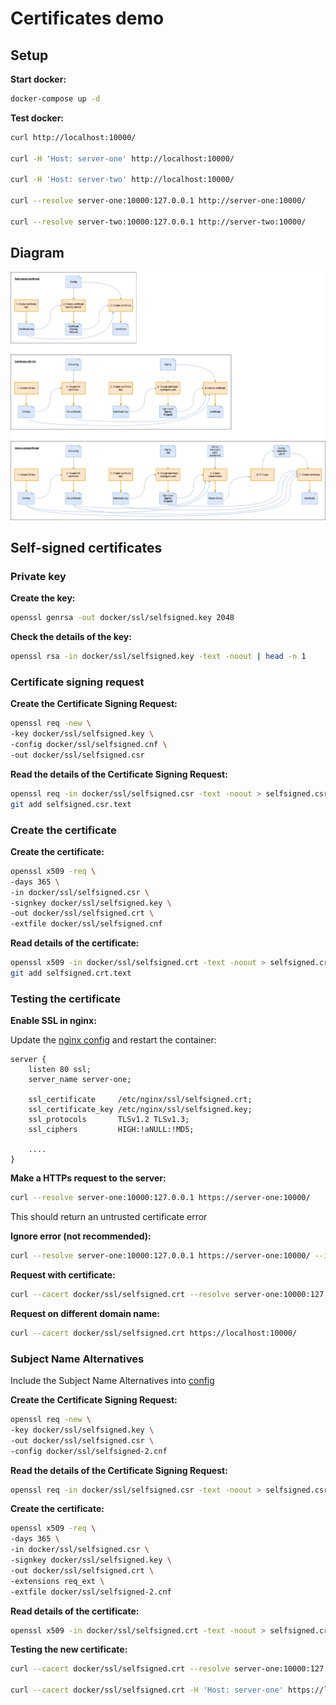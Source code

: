 # Certificates demo


## Setup

**Start docker:**
```bash
docker-compose up -d
```

**Test docker:**
```bash
curl http://localhost:10000/

curl -H 'Host: server-one' http://localhost:10000/

curl -H 'Host: server-two' http://localhost:10000/

curl --resolve server-one:10000:127.0.0.1 http://server-one:10000/

curl --resolve server-two:10000:127.0.0.1 http://server-two:10000/
```

## Diagram

![Diagram](./docs/diagram.png)


## Self-signed certificates

### Private key

**Create the key:**
```bash
openssl genrsa -out docker/ssl/selfsigned.key 2048
```

**Check the details of the key:**
```bash
openssl rsa -in docker/ssl/selfsigned.key -text -noout | head -n 1
```

### Certificate signing request

**Create the Certificate Signing Request:**
```bash
openssl req -new \
-key docker/ssl/selfsigned.key \
-config docker/ssl/selfsigned.cnf \
-out docker/ssl/selfsigned.csr
```

**Read the details of the Certificate Signing Request:**
```bash
openssl req -in docker/ssl/selfsigned.csr -text -noout > selfsigned.csr.text
git add selfsigned.csr.text
```

### Create the certificate

**Create the certificate:**
```bash
openssl x509 -req \
-days 365 \
-in docker/ssl/selfsigned.csr \
-signkey docker/ssl/selfsigned.key \
-out docker/ssl/selfsigned.crt \
-extfile docker/ssl/selfsigned.cnf
```

**Read details of the certificate:**
```bash
openssl x509 -in docker/ssl/selfsigned.crt -text -noout > selfsigned.crt.text
git add selfsigned.crt.text
```

### Testing the certificate

**Enable SSL in nginx:**

Update the [nginx config](./docker/nginx.conf) and restart the container:
```
server {
    listen 80 ssl;
    server_name server-one;

    ssl_certificate     /etc/nginx/ssl/selfsigned.crt;
    ssl_certificate_key /etc/nginx/ssl/selfsigned.key;
    ssl_protocols       TLSv1.2 TLSv1.3;
    ssl_ciphers         HIGH:!aNULL:!MD5;

    ....
}
```

**Make a HTTPs request to the server:**
```bash
curl --resolve server-one:10000:127.0.0.1 https://server-one:10000/
```

This should return an untrusted certificate error

**Ignore error (not recommended):**
```bash
curl --resolve server-one:10000:127.0.0.1 https://server-one:10000/ --insecure
```

**Request with certificate:**
```bash
curl --cacert docker/ssl/selfsigned.crt --resolve server-one:10000:127.0.0.1 https://server-one:10000/
```

**Request on different domain name:**
```bash
curl --cacert docker/ssl/selfsigned.crt https://localhost:10000/
```

### Subject Name Alternatives

Include the Subject Name Alternatives into [config](./docker/ssl/selfsigned-2.cnf)

**Create the Certificate Signing Request:**
```bash
openssl req -new \
-key docker/ssl/selfsigned.key \
-out docker/ssl/selfsigned.csr \
-config docker/ssl/selfsigned-2.cnf
```

**Read the details of the Certificate Signing Request:**
```bash
openssl req -in docker/ssl/selfsigned.csr -text -noout > selfsigned.csr.text
```

**Create the certificate:**
```bash
openssl x509 -req \
-days 365 \
-in docker/ssl/selfsigned.csr \
-signkey docker/ssl/selfsigned.key \
-out docker/ssl/selfsigned.crt \
-extensions req_ext \
-extfile docker/ssl/selfsigned-2.cnf
```

**Read details of the certificate:**
```bash
openssl x509 -in docker/ssl/selfsigned.crt -text -noout > selfsigned.crt.text
```

**Testing the new certificate:**
```bash
curl --cacert docker/ssl/selfsigned.crt --resolve server-one:10000:127.0.0.1 https://server-one:10000

curl --cacert docker/ssl/selfsigned.crt -H 'Host: server-one' https://localhost:10000/ 
```

